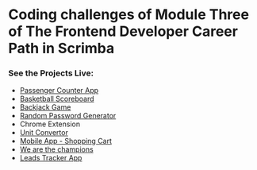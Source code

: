 # Coding challenges of Module Three of The Frontend Developer Career Path in Scrimba

### See the Projects Live:
<ul>
  <li><a  href="https://65fdb5e7430d3e2d54cca24f--sweet-gaufre-ea9f39.netlify.app/">Passenger Counter App</a></li>
  <li><a  href="https://dancing-dusk-ff1cd3.netlify.app/">Basketball Scoreboard</a></li>
  <li><a  href="https://gregarious-longma-fc73bf.netlify.app/">Backjack Game</a></li>
  <li><a  href="https://random-password-generator-by-s4ch1.netlify.app/">Random Password Generator</a></li>
  <li>Chrome Extension</li>
  <li><a  href="https://unit-convertor-by-s4ch1.netlify.app/">Unit Convertor</a></li>
  <li><a  href="https://shopping-cart-made-by-s4ch1.netlify.app/">Mobile App - Shopping Cart</a></li>
  <li><a  href="https://665c8675c9ce7a5c05fe7a6d--splendid-cajeta-d7def1.netlify.app/">We are the champions</a></li>
  <li><a href="https://leads-tracker-by-s4ch1.netlify.app/">Leads Tracker App</a></li>
</ul>
